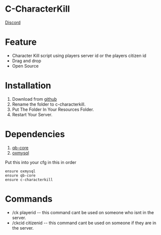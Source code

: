 # C-CharacterKill
[Discord](https://discord.gg/YvThXdz59G)


# Feature
- Character Kill script using players server id or the players citizen id
- Drag and drop
- Open Source

# Installation
1. Download from [github](https://github.com/SirCyirx/c-characterkill)
2. Rename the folder to c-characterkill.
3. Put The Folder In Your Resources Folder.
4. Restart Your Server.

# Dependencies
1. [qb-core](https://github.com/qbcore-framework/qb-core)
2. [oxmysql](https://github.com/overextended/oxmysql)

Put this into your cfg in this in order
```
ensure oxmysql
ensure qb-core
ensure c-characterkill
```

# Commands
- /ck playerid -- this command cant be used on someone who isnt in the server.
- /ckcid citizenid -- this command cant be used on someone if they are in the server.